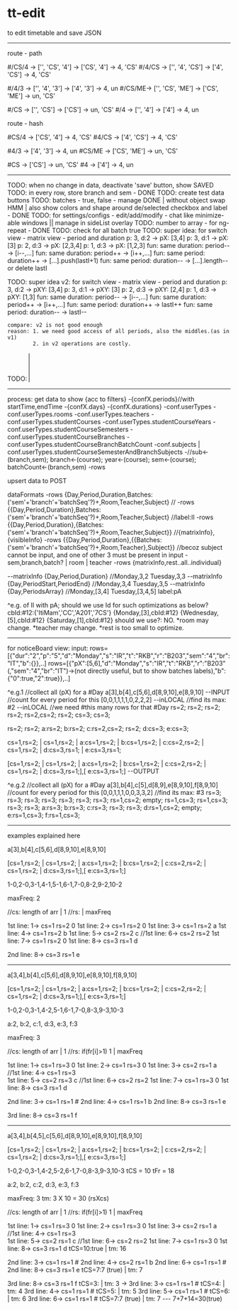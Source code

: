 # tt-edit
to edit timetable and save JSON

--------

route - path

#/CS/4 -> ['', 'CS', '4']  -> ['CS', '4']  -> 4, 'CS'
#/4/CS -> ['', '4', 'CS']  -> ['4', 'CS']  -> 4, 'CS'

#/4/3  -> ['', '4', '3']   -> ['4', '3']   -> 4, un
#/CS/ME-> ['', 'CS', 'ME'] -> ['CS', 'ME'] -> un, 'CS'


#/CS -> ['', 'CS'] -> ['CS'] -> un, 'CS'
#/4  -> ['', '4']  -> ['4']  -> 4, un


route - hash

#CS/4  -> ['CS', '4']     -> 4, 'CS'
#4/CS  -> ['4', 'CS']     -> 4, 'CS'

#4/3   -> ['4', '3']      -> 4, un
#CS/ME -> ['CS', 'ME']    -> un, 'CS'


#CS -> ['CS'] -> un, 'CS'
#4  -> ['4']  -> 4, un


--------

TODO: when no change in data, deactivate 'save' button, show SAVED
TODO: in every row, store branch and sem - DONE
TODO: create test data buttons
TODO: batches - true, false - manage DONE | without object swap HMM | also show colors and shape around de/selected checkbox and label - DONE
TODO: for settings/configs - edit/add/modify - chat like minimize-able windows || manage in sideList overlay
TODO: number to array - for ng-repeat - DONE
TODO: check for all batch true
TODO: super idea: for switch view - matrix view - period and duration
    p: 3, d:2 -> pX: [3,4]
    p: 3, d:1 -> pX: [3]
    p: 2, d:3 -> pX: [2,3,4]
    p: 1, d:3 -> pX: [1,2,3]
    fun: same duration: period-- -> [i--,...]
    fun: same duration: period++ -> [i++,...]
    fun: same period: duration++ -> [...].push(lastI+1)
    fun: same period: duration-- -> [...].length-- or delete lastI

TODO: super idea v2: for switch view - matrix view - period and duration
    p: 3, d:2 -> pXY: [3,4]
    p: 3, d:1 -> pXY: [3]
    p: 2, d:3 -> pXY: [2,4]
    p: 1, d:3 -> pXY: [1,3]
    fun: same duration: period-- -> [i--,...]
    fun: same duration: period++ -> [i++,...]
    fun: same period: duration++ -> lastI++
    fun: same period: duration-- -> lastI--

    compare: v2 is not good enough
    reason: 1. we need good access of all periods, also the middles.(as in v1)
            2. in v2 operations are costly.

TODO: <select multiple> for teachers with on off
TODO: if all batches are selected/empty - do it same


----------
process:
get data to show {acc to filters}
-{confX.periods}//with startTime,endTime
-{confX.days}
-{confX.durations}
-conf.userTypes
-conf.userTypes.rooms
-conf.userTypes.teachers
-conf.userTypes.studentCourses
-conf.userTypes.studentCourseYears
-conf.userTypes.studentCourseSemesters
-conf.userTypes.studentCourseBranches
-conf.userTypes.studentCourseBranchBatchCount
-conf.subjects | conf.userTypes.studentCourseSemesterAndBranchSubjects
-//sub<-(branch,sem); branch<-(course); year<-(course); sem<-(course); batchCount<-(branch,sem)
-rows

upsert data to POST



dataFormats
-rows {Day,Period,Duration,Batches:('sem'+'branch'+'batchSeq'?)+,Room,Teacher,Subject}          //
-rows {{Day,Period,Duration},Batches:('sem'+'branch'+'batchSeq'?)+,Room,Teacher,Subject}        //label:II
-rows {{Day,Period,Duration},{Batches:('sem'+'branch'+'batchSeq'?)+,Room,Teacher,Subject}}      //{matrixInfo},{visibleInfo}
-rows {{Day,Period,Duration},{{Batches:('sem'+'branch'+'batchSeq'?)+,Room,Teacher},Subject}}    //becoz subject cannot be input, and one of other 3 must be present in input - sem,branch,batch? | room | teacher
-rows {matrixInfo,rest..all..individual}

--matrixInfo {Day,Period,Duration}                                                              //Monday,3,2   Tuesday,3,3
--matrixInfo {Day,PeriodStart,PeriodEnd}                                                        //Monday,3,4   Tuesday,3,5
--matrixInfo {Day,PeriodsArray}                                                                 //Monday,[3,4] Tuesday,[3,4,5]  label:pA


^e.g. of II with pA; should we use Id for such optimizations as below?
cbId:#12:{'ItiMam','CC','A201','7CS'}
{Monday,[3],cbId:#12}
{Wednesday,[5],cbId:#12}
{Saturday,[1],cbId:#12}
should we use?: NO. *room may change. *teacher may change. *rest is too small to optimize.

------------
for noticeBoard view:
input:
rows=[{"dur":"2","p":"5","d":"Monday","s":"IR","t":"RKB","r":"B203","sem":"4","br":"IT","b":{}},..]
rows=[{"pX":[5,6],"d":"Monday","s":"IR","t":"RKB","r":"B203"(,"sem":"4","br":"IT")->(not directly useful, but to show batches labels),"b":{"0":true,"2":true}},..]

^e.g.1
//collect all (pX) for a #Day a[3],b[4],c[5,6],d[8,9,10],e[8,9,10]                            --INPUT
//count for every period for this [0,0,1,1,1,1,0,2,2,2]                                       --inLOCAL
//find its max: #2                                                                            --inLOCAL
//we need #this many rows for that #Day
rs=2; rs=2; rs=2; rs=2; rs=2,cs=2;  rs=2; cs=3;
                                          cs=3;

rs=2; rs=2; a:rs=2; b:rs=2; c:rs=2,cs=2;  rs=2; d:cs=3;
                                                e:cs=3;

cs=1,rs=2; |  cs=1,rs=2; |  a:cs=1,rs=2; |  b:cs=1,rs=2; |  c:cs=2,rs=2; |  cs=1,rs=2; |  d:cs=3,rs=1;
                                                                                       |  e:cs=3,rs=1;

[cs=1,rs=2; |  cs=1,rs=2; |  a:cs=1,rs=2; |  b:cs=1,rs=2; |  c:cs=2,rs=2; |  cs=1,rs=2; |  d:cs=3,rs=1;],[ e:cs=3,rs=1;] --OUTPUT

^e.g.2
//collect all (pX) for a #Day a[3],b[4],c[5],d[8,9],e[8,9,10],f[8,9,10]
//count for every period for this [0,0,1,1,1,0,0,3,3,2]
//find its max: #3
rs=3; rs=3; rs=3; rs=3; rs=3; rs=3; rs=3; rs=1,cs=2; empty;
                                          rs=1,cs=3;
                                          rs=1,cs=3;
rs=3; rs=3; a:rs=3; b:rs=3; c:rs=3; rs=3; rs=3; d:rs=1,cs=2; empty;
                                                e:rs=1,cs=3;
                                                f:rs=1,cs=3;


-------------------
examples explained here

a[3],b[4],c[5,6],d[8,9,10],e[8,9,10]

[cs=1,rs=2; |  cs=1,rs=2; |  a:cs=1,rs=2; |  b:cs=1,rs=2; |  c:cs=2,rs=2; |  cs=1,rs=2; |  d:cs=3,rs=1;],[ e:cs=3,rs=1;]



1-0,2-0,3-1,4-1,5-1,6-1,7-0,8-2,9-2,10-2

maxFreq: 2

//cs: length of arr | 1
//rs:       | maxFreq

1st line: 1-> cs=1 rs=2     0
1st line: 2-> cs=1 rs=2     0
1st line: 3-> cs=1 rs=2     a
1st line: 4-> cs=1 rs=2     b
1st line: 5-> cs=2 rs=2     c
//1st line: 6-> cs=2 rs=2
1st line: 7-> cs=1 rs=2     0
1st line: 8-> cs=3 rs=1     d

2nd line: 8-> cs=3 rs=1     e



-------------------------------------------------------------------


a[3,4],b[4],c[5,6],d[8,9,10],e[8,9,10],f[8,9,10]

[cs=1,rs=2; |  cs=1,rs=2; |  a:cs=1,rs=2; |  b:cs=1,rs=2; |  c:cs=2,rs=2; |  cs=1,rs=2; |  d:cs=3,rs=1;],[ e:cs=3,rs=1;]



1-0,2-0,3-1,4-2,5-1,6-1,7-0,8-3,9-3,10-3

a:2, b:2, c:1, d:3, e:3, f:3

maxFreq: 3

//cs: length of arr | 1
//rs: if(fr[i]>1) 1 | maxFreq

1st line: 1-> cs=1 rs=3     0
1st line: 2-> cs=1 rs=3     0
1st line: 3-> cs=2 rs=1     a
//1st line: 4-> cs=1 rs=3   
1st line: 5-> cs=2 rs=3     c
//1st line: 6-> cs=2 rs=2
1st line: 7-> cs=1 rs=3     0
1st line: 8-> cs=3 rs=1     d

2nd line: 3-> cs=1 rs=1     #
2nd line: 4-> cs=1 rs=1     b
2nd line: 8-> cs=3 rs=1     e

3rd line: 8-> cs=3 rs=1     f

-------------------------------------------------------------------


a[3,4],b[4,5],c[5,6],d[8,9,10],e[8,9,10],f[8,9,10]

[cs=1,rs=2; |  cs=1,rs=2; |  a:cs=1,rs=2; |  b:cs=1,rs=2; |  c:cs=2,rs=2; |  cs=1,rs=2; |  d:cs=3,rs=1;],[ e:cs=3,rs=1;]



1-0,2-0,3-1,4-2,5-2,6-1,7-0,8-3,9-3,10-3        tCS = 10    tFr = 18

a:2, b:2, c:2, d:3, e:3, f:3                    

maxFreq: 3                                      tm: 3 X 10 = 30 (rsXcs)

//cs: length of arr | 1
//rs: if(fr[i]>1) 1 | maxFreq

1st line: 1-> cs=1 rs=3     0
1st line: 2-> cs=1 rs=3     0
1st line: 3-> cs=2 rs=1     a
//1st line: 4-> cs=1 rs=3   
1st line: 5-> cs=2 rs=1     c
//1st line: 6-> cs=2 rs=2
1st line: 7-> cs=1 rs=3     0
1st line: 8-> cs=3 rs=1     d                   tCS=10:true | tm: 16

2nd line: 3-> cs=1 rs=1     #
2nd line: 4-> cs=2 rs=1     b
2nd line: 6-> cs=1 rs=1     #
2nd line: 8-> cs=3 rs=1     e                   tCS=7:7 (true) | tm: 7

3rd line: 8-> cs=3 rs=1     f                   tCS=3:          | tm: 3
->
3rd line: 3-> cs=1 rs=1     #                   tCS=4:          | tm: 4
3rd line: 4-> cs=1 rs=1     #                   tCS=5:          | tm: 5
3rd line: 5-> cs=1 rs=1     #                   tCS=6:          | tm: 6
3rd line: 6-> cs=1 rs=1     #                   tCS=7:7 (true)  | tm: 7 --- 7+7+14=30(true)

